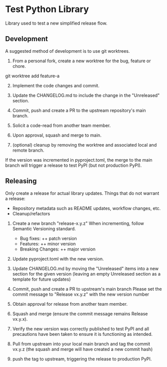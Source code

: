 # Test Python Library

Library used to test a new simplified release flow.

## Development

A suggested method of development is to use git worktrees.

1. From a personal fork, create a new worktree for the bug, feature or chore.

git worktree add feature-a

2. Implement the code changes and commit.

3. Update the CHANGELOG.md to include the change in the "Unreleased" section.

4. Commit, push and create a PR to the upstream repository's main branch.

5. Solicit a code-read from another team member.

6. Upon approval, squash and merge to main.

7. (optional) cleanup by removing the worktree and associated local and remote
   branch.

If the version was incremented in pyproject.toml, the merge to the main branch
will trigger a release to test PyPI (but not production PyPI).

## Releasing
Only create a release for actual library updates.
Things that do not warrant a release:
- Repository metadata such as README updates, workflow
 changes, etc.
- Cleanup/refactors

1. Create a new branch "release-x.y.z"
   When incrementing, follow Semantic Versioning standard.
   - Bug fixes:  ++ patch version
   - Features:   ++ minor version
   - Breaking Changes:  ++ major version

2. Update pyproject.toml with the new version.

3. Update CHANGELOG.md by moving the "Unreleased" items into a new
   section for the given version (leaving an empty Unreleased section as a
   template for future updates)

4. Commit, push and create a PR to upstream's main branch
   Please set the commit message to "Release vx.y.z" with the new version number

5. Obtain approval for release from another team member.

6. Squash and merge (ensure the commit message remains Release vx.y.x).

7. Verify the new version was correctly published to test PyPI and all
   precautions have been taken to ensure it is functioning as intended.

8. Pull from upstream into your local main branch and tag the commit vx.y.z
   (the squash and merge will have created a new commit hash)

9. push the tag to upstream, triggering the release to production PyPI.




